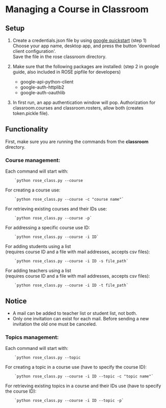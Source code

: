 # Managing a Course in Classroom

## Setup

1. Create a credentials.json file by using [google quickstart](https://developers.google.com/classroom/quickstart/python) (step 1)  
   Choose your app name, desktop app, and press the button 'download client configuration'.  
   Save the file in the rose classroom directory.

2. Make sure that the following packages are installed: (step 2 in google guide, also included in ROSE pipfile for developers)
   - google-api-python-client
   - google-auth-httplib2
   - google-auth-oauthlib

3. In first run, an app authentication window will pop. Authorization for classroom.courses and classroom.rosters, allow both (creates token.pickle file).

## Functionality

First, make sure you are running the commands from the **classroom** directory.

### Course management:  
Each command will start with:  

        `python rose_class.py --course

For creating a course use:  

        `python rose_class.py --course -c "course name"`

For retrieving existing courses and their IDs use:  

        `python rose_class.py --course -p`

For addressing a specific course use ID:

        `python rose_class.py --course -i ID`

For adding students using a list  
(requires course ID and a file with mail addresses, accepts csv files):  

        `python rose_class.py --course -i ID -s file_path`

For adding teachers using a list  
(requires course ID and a file with mail addresses, accepts csv files):  

        `python rose_class.py --course -i ID -t file_path`

## Notice

- A mail can be added to teacher list or student list, not both.
- Only one invitation can exist for each mail. Before sending a new invitation the old one must be canceled.

### Topics management:  
Each command will start with:  

        `python rose_class.py --topic

For creating a topic in a course use (have to specify the course ID):  

        `python rose_class.py --course -i ID --topic -c "topic name"`

For retrieving existing topics in a course and their IDs use (have to specify the course ID):  

        `python rose_class.py --course -i ID --topic -p`